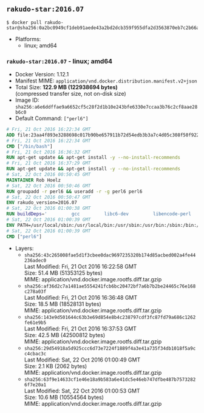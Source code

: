## `rakudo-star:2016.07`

```console
$ docker pull rakudo-star@sha256:0a2bc0949cf1deb91aede43a2bd2dcb359f955dfa2d3563870eb7c2b66adf9e5
```

-	Platforms:
	-	linux; amd64

### `rakudo-star:2016.07` - linux; amd64

-	Docker Version: 1.12.1
-	Manifest MIME: `application/vnd.docker.distribution.manifest.v2+json`
-	Total Size: **122.9 MB (122938694 bytes)**  
	(compressed transfer size, not on-disk size)
-	Image ID: `sha256:a6e6ddffae9a6652cf5c28f2d1b10e243bfe6330e7ccaa3b76c2cf8aae28b6c0`
-	Default Command: `["perl6"]`

```dockerfile
# Fri, 21 Oct 2016 16:22:34 GMT
ADD file:23aa4f893e3288698c017b90be657911b72d54edb3b3a7c4d05c308f50f9228f in / 
# Fri, 21 Oct 2016 16:22:34 GMT
CMD ["/bin/bash"]
# Fri, 21 Oct 2016 16:36:32 GMT
RUN apt-get update && apt-get install -y --no-install-recommends 		ca-certificates 		curl 		wget 	&& rm -rf /var/lib/apt/lists/*
# Fri, 21 Oct 2016 16:37:29 GMT
RUN apt-get update && apt-get install -y --no-install-recommends 		bzr 		git 		mercurial 		openssh-client 		subversion 				procps 	&& rm -rf /var/lib/apt/lists/*
# Sat, 22 Oct 2016 00:50:45 GMT
MAINTAINER Rob Hoelz
# Sat, 22 Oct 2016 00:50:46 GMT
RUN groupadd -r perl6 && useradd -r -g perl6 perl6
# Sat, 22 Oct 2016 00:50:47 GMT
ENV rakudo_version=2016.07
# Sat, 22 Oct 2016 01:00:38 GMT
RUN buildDeps='         gcc         libc6-dev         libencode-perl         make     '     && set -x     && apt-get update     && apt-get --yes install --no-install-recommends $buildDeps     && rm -rf /var/lib/apt/lists/*     && mkdir /root/rakudo     && curl -fsSL http://rakudo.org/downloads/star/rakudo-star-${rakudo_version}.tar.gz -o rakudo.tar.gz     && tar xzf rakudo.tar.gz --strip-components=1 -C /root/rakudo     && (         cd /root/rakudo         && perl Configure.pl --prefix=/usr --gen-moar         && make install     )     && rm -rf /rakudo.tar.gz /root/rakudo     && apt-get purge -y --auto-remove $buildDeps
# Sat, 22 Oct 2016 01:00:39 GMT
ENV PATH=/usr/local/sbin:/usr/local/bin:/usr/sbin:/usr/bin:/sbin:/bin:/usr/share/perl6/site/bin
# Sat, 22 Oct 2016 01:00:39 GMT
CMD ["perl6"]
```

-	Layers:
	-	`sha256:43c265008fae5d1f3cbee0dac9697235320b174d85acbed002a4fe44236adec0`  
		Last Modified: Fri, 21 Oct 2016 16:22:58 GMT  
		Size: 51.4 MB (51353125 bytes)  
		MIME: application/vnd.docker.image.rootfs.diff.tar.gzip
	-	`sha256:af36d2c7a1481ae5554241fcb6bc20472bf7a6b7b2be24465c76e168c278a03f`  
		Last Modified: Fri, 21 Oct 2016 16:36:48 GMT  
		Size: 18.5 MB (18528131 bytes)  
		MIME: application/vnd.docker.image.rootfs.diff.tar.gzip
	-	`sha256:143e9d501644c63b3e69d854e8b4c238797cdf3fc87fd79a686c1262fe61e9b5`  
		Last Modified: Fri, 21 Oct 2016 16:37:53 GMT  
		Size: 42.5 MB (42500812 bytes)  
		MIME: application/vnd.docker.image.rootfs.diff.tar.gzip
	-	`sha256:29d54918a5d925ccc6d73e7224f1889f4a3e41a735f34db1018f5a9cc4cbac3c`  
		Last Modified: Sat, 22 Oct 2016 01:00:49 GMT  
		Size: 2.1 KB (2062 bytes)  
		MIME: application/vnd.docker.image.rootfs.diff.tar.gzip
	-	`sha256:63f9e14633cf1e46e18a9b583a6e41dc5e46eb747dfbe487b75732826f7e20a1`  
		Last Modified: Sat, 22 Oct 2016 01:00:53 GMT  
		Size: 10.6 MB (10554564 bytes)  
		MIME: application/vnd.docker.image.rootfs.diff.tar.gzip
